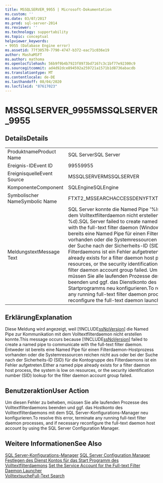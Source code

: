 ```yaml
---
title: MSSQLSERVER_9955 | Microsoft-Dokumentation
ms.custom: ''
ms.date: 03/07/2017
ms.prod: sql-server-2014
ms.reviewer: ''
ms.technology: supportability
ms.topic: conceptual
helpviewer_keywords:
- 9955 (Database Engine error)
ms.assetid: 77f30570-7790-4747-b372-eac71c036e19
author: MashaMSFT
ms.author: mathoma
ms.openlocfilehash: 56b9f9b4b7923f8973bd7167c3c1bf77e92300c9
ms.sourcegitcommit: ad4d92dce894592a259721a1571b1d8736abacdb
ms.translationtype: MT
ms.contentlocale: de-DE
ms.lasthandoff: 08/04/2020
ms.locfileid: "87617023"
---
```

# <a name="mssqlserver_9955"></a><span data-ttu-id="d6fda-102">MSSQLSERVER_9955</span><span class="sxs-lookup"><span data-stu-id="d6fda-102">MSSQLSERVER_9955</span></span>
    
## <a name="details"></a><span data-ttu-id="d6fda-103">Details</span><span class="sxs-lookup"><span data-stu-id="d6fda-103">Details</span></span>  
  
|||  
|-|-|  
|<span data-ttu-id="d6fda-104">Produktname</span><span class="sxs-lookup"><span data-stu-id="d6fda-104">Product Name</span></span>|<span data-ttu-id="d6fda-105">SQL Server</span><span class="sxs-lookup"><span data-stu-id="d6fda-105">SQL Server</span></span>|  
|<span data-ttu-id="d6fda-106">Ereignis-ID</span><span class="sxs-lookup"><span data-stu-id="d6fda-106">Event ID</span></span>|<span data-ttu-id="d6fda-107">9955</span><span class="sxs-lookup"><span data-stu-id="d6fda-107">9955</span></span>|  
|<span data-ttu-id="d6fda-108">Ereignisquelle</span><span class="sxs-lookup"><span data-stu-id="d6fda-108">Event Source</span></span>|<span data-ttu-id="d6fda-109">MSSQLSERVER</span><span class="sxs-lookup"><span data-stu-id="d6fda-109">MSSQLSERVER</span></span>|  
|<span data-ttu-id="d6fda-110">Komponente</span><span class="sxs-lookup"><span data-stu-id="d6fda-110">Component</span></span>|<span data-ttu-id="d6fda-111">SQLEngine</span><span class="sxs-lookup"><span data-stu-id="d6fda-111">SQLEngine</span></span>|  
|<span data-ttu-id="d6fda-112">Symbolischer Name</span><span class="sxs-lookup"><span data-stu-id="d6fda-112">Symbolic Name</span></span>|<span data-ttu-id="d6fda-113">FTXT2_MSSEARCHACCESSDENY</span><span class="sxs-lookup"><span data-stu-id="d6fda-113">FTXT2_MSSEARCHACCESSDENY</span></span>|  
|<span data-ttu-id="d6fda-114">Meldungstext</span><span class="sxs-lookup"><span data-stu-id="d6fda-114">Message Text</span></span>|<span data-ttu-id="d6fda-115">SQL Server konnte die Named Pipe '%ls' zur Kommunikation mit dem Volltextfilterdaemon nicht erstellen (Windows-Fehler: %d).</span><span class="sxs-lookup"><span data-stu-id="d6fda-115">SQL Server failed to create named pipe '%ls' to communicate with the full-text filter daemon (Windows error: %d).</span></span> <span data-ttu-id="d6fda-116">Entweder ist bereits eine Named Pipe für einen Filterdaemon-Hostprozess vorhanden oder die Systemressourcen reichen nicht aus oder bei der Suche nach der Sicherheits-ID (SID) für die Kontogruppe des Filterdaemons ist ein Fehler aufgetreten.</span><span class="sxs-lookup"><span data-stu-id="d6fda-116">Either a named pipe already exists for a filter daemon host process, the system is low on resources, or the security identification number (SID) lookup for the filter daemon account group failed.</span></span> <span data-ttu-id="d6fda-117">Um diesen Fehler zu beheben, müssen Sie alle laufenden Prozesse des Volltextfilterdaemons beenden und ggf. das Dienstkonto des Volltextdaemon-Startprogramms neu konfigurieren.</span><span class="sxs-lookup"><span data-stu-id="d6fda-117">To resolve this error, terminate any running full-text filter daemon processes, and if necessary reconfigure the full-text daemon launcher service account.</span></span>|  
  
## <a name="explanation"></a><span data-ttu-id="d6fda-118">Erklärung</span><span class="sxs-lookup"><span data-stu-id="d6fda-118">Explanation</span></span>  
 <span data-ttu-id="d6fda-119">Diese Meldung wird angezeigt, weil [!INCLUDE[ssNoVersion](../../includes/ssnoversion-md.md)] die Named Pipe zur Kommunikation mit dem Volltextfilterdaemon nicht erstellen konnte.</span><span class="sxs-lookup"><span data-stu-id="d6fda-119">This message occurs because [!INCLUDE[ssNoVersion](../../includes/ssnoversion-md.md)] failed to create a named pipe to communicate with the full-text filter daemon.</span></span> <span data-ttu-id="d6fda-120">Entweder ist bereits eine Named Pipe für einen Filterdaemon-Hostprozess vorhanden oder die Systemressourcen reichen nicht aus oder bei der Suche nach der Sicherheits-ID (SID) für die Kontogruppe des Filterdaemons ist ein Fehler aufgetreten.</span><span class="sxs-lookup"><span data-stu-id="d6fda-120">Either a named pipe already exists for a filter daemon host process, the system is low on resources, or the security identification number (SID) lookup for the filter daemon account group failed.</span></span>  
  
## <a name="user-action"></a><span data-ttu-id="d6fda-121">Benutzeraktion</span><span class="sxs-lookup"><span data-stu-id="d6fda-121">User Action</span></span>  
 <span data-ttu-id="d6fda-122">Um diesen Fehler zu beheben, müssen Sie alle laufenden Prozesse des Volltextfilterdaemons beenden und ggf. das Hostkonto des Volltextfilterdaemons mit dem SQL Server-Konfigurations-Manager neu konfigurieren.</span><span class="sxs-lookup"><span data-stu-id="d6fda-122">To resolve this error, terminate any running full-text filter daemon processes, and if necessary reconfigure the full-text daemon host account by using the SQL Server Configuration Manager.</span></span>  
  
## <a name="see-also"></a><span data-ttu-id="d6fda-123">Weitere Informationen</span><span class="sxs-lookup"><span data-stu-id="d6fda-123">See Also</span></span>  
 <span data-ttu-id="d6fda-124">[SQL Server-Konfigurations-Manager](../sql-server-configuration-manager.md) </span><span class="sxs-lookup"><span data-stu-id="d6fda-124">[SQL Server Configuration Manager](../sql-server-configuration-manager.md) </span></span>  
 <span data-ttu-id="d6fda-125">[Festlegen des Dienst Kontos für das Start Programm des Volltextfilterdaemons](../search/set-the-service-account-for-the-full-text-filter-daemon-launcher.md) </span><span class="sxs-lookup"><span data-stu-id="d6fda-125">[Set the Service Account for the Full-text Filter Daemon Launcher](../search/set-the-service-account-for-the-full-text-filter-daemon-launcher.md) </span></span>  
 [<span data-ttu-id="d6fda-126">Volltextsuche</span><span class="sxs-lookup"><span data-stu-id="d6fda-126">Full-Text Search</span></span>](../search/full-text-search.md)  
  
  
